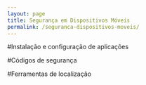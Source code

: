 ```yaml
---
layout: page
title: Segurança em Dispositivos Móveis
permalink: /seguranca-dispositivos-moveis/
---
```


#Instalação e configuração de aplicações

#Códigos de segurança

#Ferramentas de localização